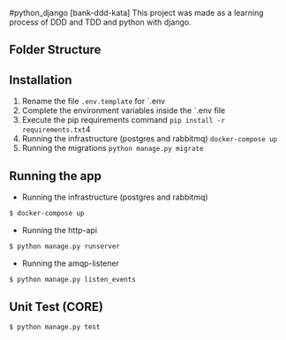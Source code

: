 #python_django [bank-ddd-kata]
This project was made as a learning process of DDD and TDD and python with django.

## Folder Structure

## Installation
1. Rename the file `.env.template` for `.env
2. Complete the environment variables inside the `.env file
3. Execute the pip requirements command `pip install -r requirements.txt`4
4. Running the infrastructure (postgres and rabbitmq) `docker-compose up`
5. Running the migrations `python manage.py migrate`

## Running the app
* Running the infrastructure (postgres and rabbitmq)
```bash
$ docker-compose up
```
* Running the http-api
```bash
$ python manage.py runserver
```
* Running the amqp-listener
```bash
$ python manage.py listen_events
```
## Unit Test (CORE)
```bash
$ python manage.py test 
```